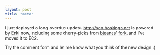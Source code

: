 ```yaml
---
layout: post
title: "meta"
---
```


I just deployed a long-overdue update. http://ben.hoskings.net is powered by [Enki](http://www.enkiblog.com/) now, including some cherry-picks from [bjeanes](http://twitter.com/bjeanes)' [fork](http://github.com/bjeanes/website), and I've moved it to EC2.

Try the comment form and let me know what you think of the new design :)

